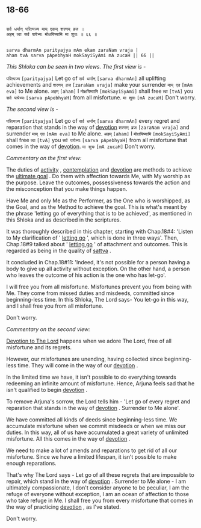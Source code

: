 ## 18-66


```shloka-sa

सर्व धर्मान् परित्यज्य माम् एकम् शरणम् व्रज ।
अहम् त्वा सर्व पापेभ्यः मोक्षयिष्यामि मा शुचः ॥ ६६ ॥

```
```shloka-sa-hk

sarva dharmAn parityajya mAm ekam zaraNam vraja |
aham tvA sarva pApebhyaH mokSayiSyAmi mA zucaH || 66 ||

```
_This Shloka can be seen in two views. The first view is -_

`परित्यज्य` `[parityajya]` Let go of `सर्व धर्मान्` `[sarva dharmAn]` all uplifting achievements and `शरणम् व्रज` `[zaraNam vraja]` make your surrender `माम् एव` `[mAm eva]` to Me alone. `अहम्` `[aham]` I `मोक्षयिष्यामि` `[mokSayiSyAmi]` shall free `त्वा` `[tvA]` you `सर्व पापेभ्यः` `[sarva pApebhyaH]` from all misfortune. `मा शुचः` `[mA zucaH]` Don't worry.

_The second view is -_

`परित्यज्य` `[parityajya]` Let go of `सर्व धर्मान्` `[sarva dharmAn]` every regret and reparation that stands in the way of 
[devotion](Chapter_7.md#bhakti_a_defn) `शरणम् व्रज` `[zaraNam vraja]` and surrender `माम् एव` `[mAm eva]` to Me alone. `अहम्` `[aham]` I `मोक्षयिष्यामि` `[mokSayiSyAmi]` shall free `त्वा` `[tvA]` you `सर्व पापेभ्यः` `[sarva pApebhyaH]` from all misfortune that comes in the way of 
[devotion](Chapter_7.md#bhakti_a_defn). `मा शुचः` `[mA zucaH]` Don't worry.

_Commentary on the first view:_

The duties of 
[activity](Back-to-Basics.md#karmayOga_a_defn)
, 
[contemplation](3-3.md#jnAnayOga_a_defn)
and 
[devotion](Chapter_7.md#bhakti_a_defn)
 are methods to achieve the 
[ultimate goal](Back-to-Basics.md#Moksha)
. Do them with affection towards Me, with My worship as the purpose. Leave the outcomes, possessiveness towards the action and the misconception that you make things happen. 

Have Me and only Me as the Performer, as the One who is worshipped, as the Goal, and as the Method to achieve the goal. This is what's meant by the phrase 'letting go of everything that is to be achieved', as mentioned in this Shloka and as described in the scriptures.

It was thoroughly described in this chapter, starting with Chap.18#4: 'Listen to My clarification of '
[letting go](18-4.md#letting_go)
', which is done in three ways'. Then, Chap.18#9 talked about '
[letting go](18-4.md#letting_go)
' of attachment and outcomes. This is regarded as being in the quality of 
[sattva](14-6.md#sattva)
. 

It concluded in Chap.18#11: 'Indeed, it's not possible for a person having a body to give up all activity without exception. On the other hand, a person who leaves the outcome of his action is the one who has let-go'.

I will free you from all misfortune. Misfortunes prevent you from being with Me. They come from missed duties and misdeeds, committed since beginning-less time. In this Shloka, The Lord says- You let-go in this way, and I shall free you from all misfortune. 

Don't worry.

_Commentary on the second view:_

[Devotion to The Lord](Chapter_7.md#bhakti_a_defn)
 happens when we adore The Lord, free of all misfortune and its regrets. 

However, our misfortunes are unending, having collected since beginning-less time. They will come in the way of our 
[devotion](Chapter_7.md#bhakti_a_defn)
. 

In the limited time we have, it isn't possible to do everything towards redeeming an infinite amount of misfortune. Hence, Arjuna feels sad that he isn't qualified to begin 
[devotion](Chapter_7.md#bhakti_a_defn)
. 

To remove Arjuna's sorrow, the Lord tells him - 'Let go of every regret and reparation that stands in the way of 
[devotion](Chapter_7.md#bhakti_a_defn)
. Surrender to Me alone'.

We have committed all kinds of deeds since beginning-less time. We accumulate misfortune when we commit misdeeds or when we miss our duties. In this way, all of us have accumulated a great variety of unlimited misfortune. All this comes in the way of 
[devotion](Chapter_7.md#bhakti_a_defn)
. 

We need to make a lot of amends and reparations to get rid of all our misfortune. Since we have a limited lifespan, it isn’t possible to make enough reparations. 

That's why The Lord says - Let go of all these regrets that are impossible to repair, which stand in the way of 
[devotion](Chapter_7.md#bhakti_a_defn)
. Surrender to Me alone - I am ultimately compassionate, I don't consider anyone to be peculiar, I am the refuge of everyone without exception, I am an ocean of affection to those who take refuge in Me. I shall free you from every misfortune that comes in the way of practicing 
[devotion](Chapter_7.md#bhakti_a_defn)
, as I've stated. 

Don't worry.


